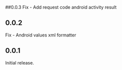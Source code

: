 ##0.0.3
Fix - Add request code android activity result 

## 0.0.2

Fix - Android values xml formatter

## 0.0.1

Initial release.
